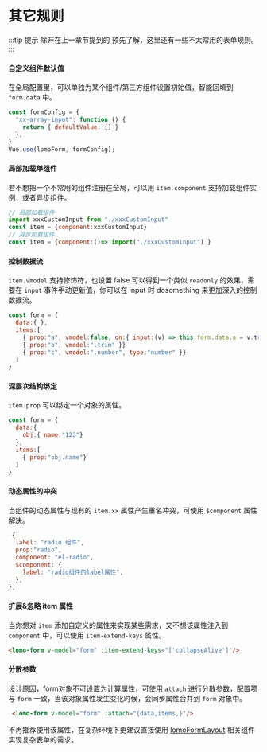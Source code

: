 # 其它规则

:::tip 提示
除开在上一章节提到的 预先了解，这里还有一些不太常用的表单规则。
:::


#### 自定义组件默认值

在全局配置里，可以单独为某个组件/第三方组件设置初始值，智能回填到 `form.data` 中。

```js
const formConfig = {
  "xx-array-input": function () {
    return { defaultValue: [] }
  },
}
Vue.use(lomoForm, formConfig);
```

#### 局部加载单组件

若不想把一个不常用的组件注册在全局，可以用 `item.component` 支持加载组件实例，或者异步组件。

```js
// 局部加载组件
import xxxCustomInput from "./xxxCustomInput"
const item = {component:xxxCustomInput} 
// 异步加载组件
const item = {component:()=> import("./xxxCustomInput") } 
```

#### 控制数据流

`item.vmodel` 支持修饰符，也设置 false 可以得到一个类似 `readonly` 的效果，需要在 `input` 事件手动更新值，你可以在 input 时 dosomething 来更加深入的控制数据流。

```js
const form = {
  data:{ },
  items:[ 
    { prop:"a", vmodel:false, on:{ input:(v) => this.form.data.a = v.trim() }},
    { prop:"b", vmodel:".trim" }}  
    { prop:"c", vmodel:".number", type:"number" }} 
  ]
}
```

#### 深层次结构绑定

`item.prop` 可以绑定一个对象的属性。

```js
const form = {
  data:{ 
    obj:{ name:"123"}
  },
  items:[ 
    { prop:"obj.name"} 
  ]
}
```

#### 动态属性的冲突

当组件的动态属性与现有的 `item.xx` 属性产生重名冲突，可使用 `$component` 属性解决。

```js
 {
  label: "radio 组件",
  prop:"radio",
  component: "el-radio",
  $component: {
    label: "radio组件的label属性",
  },
},
```

#### 扩展&忽略 item 属性

当你想对 `item` 添加自定义的属性来实现某些需求，又不想该属性注入到 `component` 中，可以使用 `item-extend-keys` 属性。

```html
<lomo-form v-model="form" :item-extend-keys="['collapseAlive']"/>
```


#### 分散参数

设计原因，form对象不可设置为计算属性，可使用 `attach` 进行分散参数，配置项与 `form` 一致，当该对象属性发生变化时候，会同步属性合并到 `form` 对象中。

```html
 <lomo-form v-model="form" :attach="{data,items,}"/> 
```

不再推荐使用该属性，在复杂环境下更建议直接使用 [lomoFormLayout](/component/lomo-form-layout.html) 相关组件实现复杂表单的需求。



